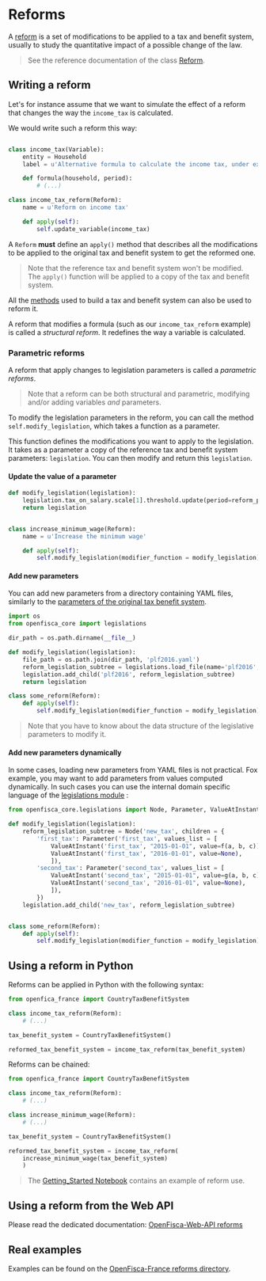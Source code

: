 # Reforms

A [reform](../reforms.md) is a set of modifications to be applied to a tax and benefit system, usually to study the quantitative impact of a possible change of the law.

> See the reference documentation of the class [Reform](https://openfisca.readthedocs.io/en/latest/reforms.html).


## Writing a reform

Let's for instance assume that we want to simulate the effect of a reform that changes the way the `income_tax` is calculated.

We would write such a reform this way:

```py

class income_tax(Variable):
    entity = Household
    label = u'Alternative formula to calculate the income tax, under experimentation'

    def formula(household, period):
        # (...)

class income_tax_reform(Reform):
    name = u'Reform on income tax'

    def apply(self):
        self.update_variable(income_tax)
```

A `Reform` **must** define an `apply()` method that describes all the modifications to be applied to the original tax and benefit system to get the reformed one.

> Note that the reference tax and benefit system won't be modified. The `apply()` function will be applied to a copy of the tax and benefit system.

All the [methods](https://openfisca.readthedocs.io/en/latest/tax-benefit-system.html) used to build a tax and benefit system can also be used to reform it.

A reform that modifies a formula (such as our `income_tax_reform` example) is called a *structural reform*. It redefines the way a variable is calculated.


### Parametric reforms

A reform that apply changes to legislation parameters is called a *parametric reforms*. 

> Note that a reform can be both structural and parametric, modifying and/or adding variables *and* parameters.

To modify the legislation parameters in the reform, you can call the method `self.modify_legislation`, which takes a function as a parameter.

This function defines the modifications you want to apply to the legislation. It takes as a parameter a copy of the reference tax and benefit system parameters: `legislation`. You can then modify and return this `legislation`.

#### Update the value of a parameter

```python
def modify_legislation(legislation):
    legislation.tax_on_salary.scale[1].threshold.update(period=reform_period, value=new_value)
    return legislation


class increase_minimum_wage(Reform):
    name = u'Increase the minimum wage'

    def apply(self):
        self.modify_legislation(modifier_function = modify_legislation)
```

#### Add new parameters

You can add new parameters from a directory containing YAML files, similarly to the [parameters of the original tax benefit system](legislative_parameters.md).

```python
import os
from openfisca_core import legislations

dir_path = os.path.dirname(__file__)

def modify_legislation(legislation):
    file_path = os.path.join(dir_path, 'plf2016.yaml')
    reform_legislation_subtree = legislations.load_file(name='plf2016', file_path=file_path)
    legislation.add_child('plf2016', reform_legislation_subtree)
    return legislation

class some_reform(Reform):
    def apply(self):
        self.modify_legislation(modifier_function = modify_legislation)
```

> Note that you have to know about the data structure of the legislative parameters to modify it.

#### Add new parameters dynamically

In some cases, loading new parameters from YAML files is not practical. Fox example, you may want to add parameters from values computed dynamically. In such cases you can use the internal domain specific language of the [legislations module](http://openfisca.readthedocs.io/en/latest/legislations.html)
:

```python
from openfisca_core.legislations import Node, Parameter, ValueAtInstant

def modify_legislation(legislation):
    reform_legislation_subtree = Node('new_tax', children = {
        'first_tax': Parameter('first_tax', values_list = [
            ValueAtInstant('first_tax', "2015-01-01", value=f(a, b, c)),
            ValueAtInstant('first_tax', "2016-01-01", value=None),
            ]),
        'second_tax': Parameter('second_tax', values_list = [
            ValueAtInstant('second_tax', "2015-01-01", value=g(a, b, c)),
            ValueAtInstant('second_tax', "2016-01-01", value=None),
            ]),
        })
    legislation.add_child('new_tax', reform_legislation_subtree)


class some_reform(Reform):
    def apply(self):
        self.modify_legislation(modifier_function = modify_legislation)
```


## Using a reform in Python

Reforms can be applied in Python with the following syntax:

```py
from openfica_france import CountryTaxBenefitSystem

class income_tax_reform(Reform):
    # (...)

tax_benefit_system = CountryTaxBenefitSystem()

reformed_tax_benefit_system = income_tax_reform(tax_benefit_system)
```

Reforms can be chained:

```py
from openfica_france import CountryTaxBenefitSystem

class income_tax_reform(Reform):
    # (...)

class increase_minimum_wage(Reform):
    # (...)

tax_benefit_system = CountryTaxBenefitSystem()

reformed_tax_benefit_system = income_tax_reform(
    increase_minimum_wage(tax_benefit_system)
    )
```

> The [Getting_Started Notebook](https://github.com/openfisca/openfisca-france/blob/master/notebooks/getting-started.ipynb) contains an example of reform use.

## Using a reform from the Web API

Please read the dedicated documentation:
[OpenFisca-Web-API reforms](../openfisca-web-api/reforms.md)

## Real examples

Examples can be found on the [OpenFisca-France reforms directory](https://github.com/openfisca/openfisca-france/tree/master/openfisca_france/reforms).
